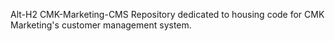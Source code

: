 Alt-H2 CMK-Marketing-CMS
Repository dedicated to housing code for CMK Marketing's customer management system.
